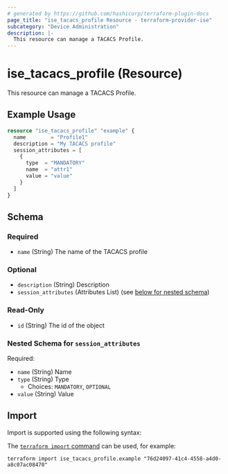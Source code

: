 ```yaml
---
# generated by https://github.com/hashicorp/terraform-plugin-docs
page_title: "ise_tacacs_profile Resource - terraform-provider-ise"
subcategory: "Device Administration"
description: |-
  This resource can manage a TACACS Profile.
---
```


# ise_tacacs_profile (Resource)

This resource can manage a TACACS Profile.

## Example Usage

```terraform
resource "ise_tacacs_profile" "example" {
  name        = "Profile1"
  description = "My TACACS profile"
  session_attributes = [
    {
      type  = "MANDATORY"
      name  = "attr1"
      value = "value"
    }
  ]
}
```

<!-- schema generated by tfplugindocs -->
## Schema

### Required

- `name` (String) The name of the TACACS profile

### Optional

- `description` (String) Description
- `session_attributes` (Attributes List) (see [below for nested schema](#nestedatt--session_attributes))

### Read-Only

- `id` (String) The id of the object

<a id="nestedatt--session_attributes"></a>
### Nested Schema for `session_attributes`

Required:

- `name` (String) Name
- `type` (String) Type
  - Choices: `MANDATORY`, `OPTIONAL`
- `value` (String) Value

## Import

Import is supported using the following syntax:

The [`terraform import` command](https://developer.hashicorp.com/terraform/cli/commands/import) can be used, for example:

```shell
terraform import ise_tacacs_profile.example "76d24097-41c4-4558-a4d0-a8c07ac08470"
```
